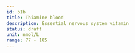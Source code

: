 ```yaml
---
id: b1b
title: Thiamine blood
description: Essential nervous system vitamin
status: draft
unit: nmol/L
range: 77 - 185
---
```



